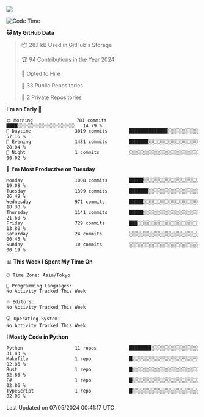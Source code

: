 ![](https://komarev.com/ghpvc/?username=kitagawa-hr)

<!--START_SECTION:waka-->
![Code Time](http://img.shields.io/badge/Code%20Time-803%20hrs%208%20mins-blue)

**🐱 My GitHub Data** 

> 📦 28.1 kB Used in GitHub's Storage 
 > 
> 🏆 94 Contributions in the Year 2024
 > 
> 💼 Opted to Hire
 > 
> 📜 33 Public Repositories 
 > 
> 🔑 2 Private Repositories 
 > 
**I'm an Early 🐤** 

```text
🌞 Morning                781 commits         ████░░░░░░░░░░░░░░░░░░░░░   14.79 % 
🌆 Daytime                3019 commits        ██████████████░░░░░░░░░░░   57.16 % 
🌃 Evening                1481 commits        ███████░░░░░░░░░░░░░░░░░░   28.04 % 
🌙 Night                  1 commits           ░░░░░░░░░░░░░░░░░░░░░░░░░   00.02 % 
```
📅 **I'm Most Productive on Tuesday** 

```text
Monday                   1008 commits        █████░░░░░░░░░░░░░░░░░░░░   19.08 % 
Tuesday                  1399 commits        ███████░░░░░░░░░░░░░░░░░░   26.49 % 
Wednesday                971 commits         █████░░░░░░░░░░░░░░░░░░░░   18.38 % 
Thursday                 1141 commits        █████░░░░░░░░░░░░░░░░░░░░   21.60 % 
Friday                   729 commits         ███░░░░░░░░░░░░░░░░░░░░░░   13.80 % 
Saturday                 24 commits          ░░░░░░░░░░░░░░░░░░░░░░░░░   00.45 % 
Sunday                   10 commits          ░░░░░░░░░░░░░░░░░░░░░░░░░   00.19 % 
```


📊 **This Week I Spent My Time On** 

```text
🕑︎ Time Zone: Asia/Tokyo

💬 Programming Languages: 
No Activity Tracked This Week

🔥 Editors: 
No Activity Tracked This Week

💻 Operating System: 
No Activity Tracked This Week
```

**I Mostly Code in Python** 

```text
Python                   11 repos            ████████░░░░░░░░░░░░░░░░░   31.43 % 
Makefile                 1 repo              █░░░░░░░░░░░░░░░░░░░░░░░░   02.86 % 
Rust                     1 repo              █░░░░░░░░░░░░░░░░░░░░░░░░   02.86 % 
F#                       1 repo              █░░░░░░░░░░░░░░░░░░░░░░░░   02.86 % 
TypeScript               1 repo              █░░░░░░░░░░░░░░░░░░░░░░░░   02.86 % 
```




 Last Updated on 07/05/2024 00:41:17 UTC
<!--END_SECTION:waka-->
